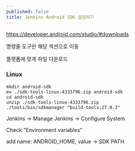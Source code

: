 ```yaml
---
published: false
title: Jenkins Android SDK 설정하기
---
```

https://developer.android.com/studio/#downloads

명령줄 도구만 해당 섹션으로 이동

플랫폼에 맞게 파일 다운로드

### Linux
```
mkdir android-sdk
mv ./sdk-tools-linux-4333796.zip android-sdk
cd android-sdk
unzip ./sdk-tools-linux-4333796.zip
./tools/bin/sdkmanager "build-tools;27.0.3"
```

Jenkins -> Manage Jenkins -> Configure System

Check "Environment variables"

add name: ANDROID_HOME, value -> SDK PATH